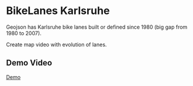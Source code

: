 # BikeLanes Karlsruhe

Geojson has Karlsruhe bike lanes built or defined since 1980 (big gap from 1980 to 2007).

Create map video with evolution of lanes.

## Demo Video

[Demo](https://cloud.ok-lab-karlsruhe.de/index.php/s/4LLJN93jZQwEN9b)



